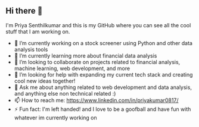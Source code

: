 ## Hi there 👋

I'm Priya Senthilkumar and this is my GitHub where you can see all the cool stuff that I am working on.
- 🔭 I’m currently working on a stock screener using Python and other data analysis tools
- 🌱 I’m currently learning more about financial data analysis
- 👯 I’m looking to collaborate on projects related to financial analysis, machine learning, web development, and more
- 🤔 I’m looking for help with expanding my current tech stack and creating cool new ideas together!
- 💬 Ask me about anything related to web development and data analysis, and anything else non technical related :)
- 📫 How to reach me: https://www.linkedin.com/in/priyakumar0817/
- ⚡ Fun fact: I'm left handed! and I love to be a goofball and have fun with whatever im currently working on
<!--
**priyakumar0817/priyakumar0817** is a ✨ _special_ ✨ repository because its `README.md` (this file) appears on your GitHub profile.

Here are some ideas to get you started:

- 🔭 I’m currently working on ...
- 🌱 I’m currently learning ...
- 👯 I’m looking to collaborate on ...
- 🤔 I’m looking for help with ...
- 💬 Ask me about ...
- 📫 How to reach me: ...
- 😄 Pronouns: ...
- ⚡ Fun fact: ...
-->
